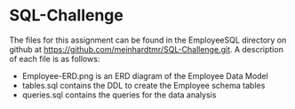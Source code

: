 # SQL-Challenge
The files for this assignment can be found in the EmployeeSQL directory on github at https://github.com/meinhardtmr/SQL-Challenge.git.
A description of each file is as follows:
- Employee-ERD.png is an ERD diagram of the Employee Data Model
- tables.sql contains the DDL to create the Employee schema tables
- queries.sql contains the queries for the data analysis      
